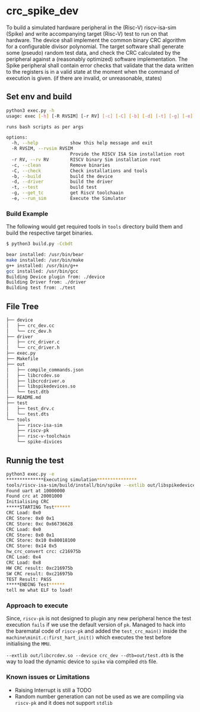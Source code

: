 # crc_spike_dev

To build a simulated hardware peripheral in the (Risc-V) riscv-isa-sim (Spike) and write accompanying target (Risc-V) test to run on that hardware. 
The device shall implement the common binary CRC algorithm for a configurable divisor polynomial. 
The target software shall generate some (pseudo) random test data, and check the CRC calculated by the peripheral against a (reasonably optimized) software implementation.
The Spike peripheral shall contain error checks that validate that the data written to the registers is in a valid state at the moment when the command of execution is given. (if there are invalid, or unreasonable, states)

## Set env and build

```sh
python3 exec.py -h
usage: exec [-h] [-R RVSIM] [-r RV] [-c] [-C] [-b] [-d] [-t] [-g] [-e]

runs bash scripts as per args

options:
  -h, --help            show this help message and exit
  -R RVSIM, --rvsim RVSIM
                        Provide the RISCV ISA Sim installation root
  -r RV, --rv RV        RISCV binary Sim installation root
  -c, --clean           Remove binaries
  -C, --check           Check installations and tools
  -b, --build           build the device
  -d, --driver          build the driver
  -t, --test            build test
  -g, --get_tc          get RiscV toolchaain
  -e, --run_sim         Execute the Simulator
```

### Build Example

The following would get required tools in `tools` directory build them and build the respective target binaries.

```sh
$ python3 build.py -Ccbdt

bear installed: /usr/bin/bear
make installed: /usr/bin/make
g++ installed: /usr/bin/g++
gcc installed: /usr/bin/gcc
Building Device plugin from: ./device
Building Driver from: ./driver
Building test from: ./test
```

## File Tree

```sh
├── device
│   ├── crc_dev.cc
│   └── crc_dev.h
├── driver
│   ├── crc_driver.c
│   └── crc_driver.h
├── exec.py
├── Makefile
├── out
│   ├── compile_commands.json
│   ├── libcrcdev.so
│   ├── libcrcdriver.o
│   ├── libspikedevices.so
│   └── test.dtb
├── README.md
├── test
│   ├── test_drv.c
│   └── test.dts
└── tools
    ├── riscv-isa-sim
    ├── riscv-pk
    ├── risc-v-toolchain
    └── spike-divices
```

## Runnig the test

```sh
python3 exec.py -e
**************Executing simulation***************
tools/riscv-isa-sim/build/install/bin/spike --extlib out/libspikedevices.so --device sifive_uart --extlib out/libcrcdev.so --device crc_dev --dtb=out/test.dtb tools/riscv-pk/build/pk
Found uart at 10000000
Found crc at 20001000
Initialising CRC
*****STARTING Test******
CRC Load: 0x0
CRC Store: 0x0 0x1
CRC Store: 0xc 0x66736628
CRC Load: 0x0
CRC Store: 0x0 0x1
CRC Store: 0x10 0x80018100
CRC Store: 0x14 0x5
hw_crc_convert crc: c216975b
CRC Load: 0x4
CRC Load: 0x8
HW CRC result: 0xc216975b
SW CRC result: 0xc216975b
TEST Result: PASS
*****ENDING Test******
tell me what ELF to load!
```

### Approach to execute

Since, `riscv-pk` is not designed to plugin any new peripheral hence the test execution `fails` if we use the default version of `pk`. 
Managed to hack into the barematal code of `riscv-pk` and added the `test_crc_main()` inside the `machine\minit.c:first_hart_init()` which executes the test before initialising the `MMU`. 

`--extlib out/libcrcdev.so --device crc_dev --dtb=out/test.dtb` is the way to load the dynamic device to `spike` via compiled `dtb` file.

### Known issues or Limitations
* Raising Interrupt is still a TODO
* Random number generation can not be used as we are compiling via `riscv-pk` and it does not support `stdlib`